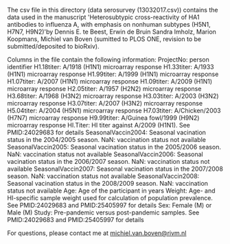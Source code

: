 The csv file in this directory (data serosurvey (13032017.csv)) contains the data used in the manuscript 'Heterosubtypic cross-reactivity of HA1 antibodies to influenza A, with emphasis on nonhuman subtypes (H5N1, H7N7, H9N2)'by Dennis E. te Beest, Erwin de Bruin Sandra Imholz, Marion Koopmans, Michiel van Boven (sumitted to PLOS ONE, revision to be submitted/deposited to bioRxiv). 

Columns in the file contain the following information:
ProjectNo: person identifier 
H1.18titer: A/1918 (H1N1) microarray response
H1.33titer: A/1933 (H1N1) microarray response
H1.99titer: A/1999 (H1N1) microarray response
H1.07titer: A/2007 (H1N1) microarray response
H1.09titer: A/2009 (H1N1) microarray response
H2.05titer: A/1957 (H2N2) microarray response
H3.68titer: A/1968 (H3N2) microarray response
H3.03titer: A/2003 (H3N2) microarray response
H3.07titer: A/2007 (H3N2) microarray response
H5.04titer: A/2004 (H5N1) microarray response
H7.03titer: A/Chicken/2003 (H7N7) microarray response
H9.99titer: A/Guinea fowl/1999 (H9N2) microarray response
HI.Titer: HI titer against A/2009 (H1N1). See PMID:24029683 for details
SeasonalVaccin2004: Seasonal vacination status in the 2004/2005 season. NaN: vaccination status not available
SeasonalVaccin2005: Seasonal vacination status in the 2005/2006 season. NaN: vaccination status not available
SeasonalVaccin2006: Seasonal vacination status in the 2006/2007 season. NaN: vaccination status not available
SeasonalVaccin2007: Seasonal vacination status in the 2007/2008 season. NaN: vaccination status not available
SeasonalVaccin2008: Seasonal vacination status in the 2008/2009 season. NaN: vaccination status not available
Age: Age of the participant in years
Weight: Age- and HI-specific sample weight used for calculation of population prevalence. See PMID:24029683 and PMID:25405997 for details
Sex: Female (M) or Male (M)
Study: Pre-pandemic versus post-pandemic samples. See PMID:24029683 and PMID:25405997 for details

For questions, please contact me at michiel.van.boven@rivm.nl
